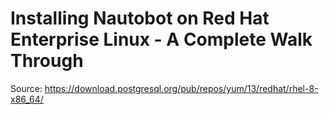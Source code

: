 # Installing Nautobot on Red Hat Enterprise Linux - A Complete Walk Through

Source:
https://download.postgresql.org/pub/repos/yum/13/redhat/rhel-8-x86_64/